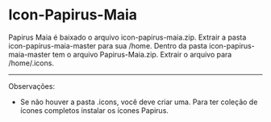 # Icon-Papirus-Maia
Papirus Maia é baixado o arquivo icon-papirus-maia.zip. Extrair a pasta icon-papirus-maia-master para sua /home.
Dentro da pasta icon-papirus-maia-master tem o arquivo Papirus-Maia.zip. Extrair o arquivo para /home/.icons.
_____
Observações:
* Se não houver a pasta .icons, você deve criar uma.
Para ter coleção de ícones completos instalar os ícones Papirus.
